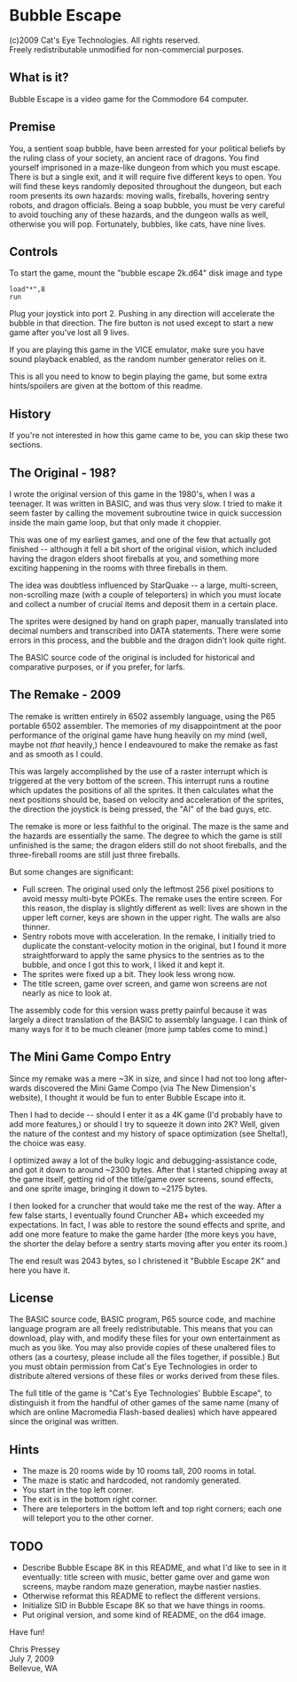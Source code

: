 Bubble Escape
=============

(c)2009 Cat's Eye Technologies.  All rights reserved.  
Freely redistributable unmodified for non-commercial purposes.

What is it?
-----------

Bubble Escape is a video game for the Commodore 64 computer.

Premise
-------

You, a sentient soap bubble, have been arrested for your political beliefs
by the ruling class of your society, an ancient race of dragons.  You find
yourself imprisoned in a maze-like dungeon from which you must escape.
There is but a single exit, and it will require five different keys to open.
You will find these keys randomly deposited throughout the dungeon, but each
room presents its own hazards: moving walls, fireballs, hovering sentry
robots, and dragon officials.  Being a soap bubble, you must be very careful
to avoid touching any of these hazards, and the dungeon walls as well,
otherwise you will pop.  Fortunately, bubbles, like cats, have nine lives.

Controls
--------

To start the game, mount the "bubble escape 2k.d64" disk image and type

    load"*",8
    run

Plug your joystick into port 2.  Pushing in any direction will accelerate
the bubble in that direction.  The fire button is not used except to start
a new game after you've lost all 9 lives.

If you are playing this game in the VICE emulator, make sure you have sound
playback enabled, as the random number generator relies on it.

This is all you need to know to begin playing the game, but some extra
hints/spoilers are given at the bottom of this readme.

History
-------

If you're not interested in how this game came to be, you can skip these
two sections.

The Original - 198?
-------------------

I wrote the original version of this game in the 1980's, when I was a
teenager.  It was written in BASIC, and was thus very slow.  I tried to
make it seem faster by calling the movement subroutine twice in quick
succession inside the main game loop, but that only made it choppier.

This was one of my earliest games, and one of the few that actually got
finished -- although it fell a bit short of the original vision, which
included having the dragon elders shoot fireballs at you, and something
more exciting happening in the rooms with three fireballs in them.

The idea was doubtless influenced by StarQuake -- a large, multi-screen,
non-scrolling maze (with a couple of teleporters) in which you must locate
and collect a number of crucial items and deposit them in a certain place.

The sprites were designed by hand on graph paper, manually translated into
decimal numbers and transcribed into DATA statements.  There were some
errors in this process, and the bubble and the dragon didn't look quite
right.

The BASIC source code of the original is included for historical and
comparative purposes, or if you prefer, for larfs.

The Remake - 2009
-----------------

The remake is written entirely in 6502 assembly language, using the P65
portable 6502 assembler.  The memories of my disappointment at the poor
performance of the original game have hung heavily on my mind (well,
maybe not *that* heavily,) hence I endeavoured to make the remake as
fast and as smooth as I could.

This was largely accomplished by the use of a raster interrupt which is
triggered at the very bottom of the screen.  This interrupt runs a routine
which updates the positions of all the sprites.  It then calculates what the
next positions should be, based on velocity and acceleration of the sprites,
the direction the joystick is being pressed, the "AI" of the bad guys, etc.

The remake is more or less faithful to the original.  The maze is the same
and the hazards are essentially the same.  The degree to which the game is
still unfinished is the same; the dragon elders still do not shoot
fireballs, and the three-fireball rooms are still just three fireballs.

But some changes are significant:

* Full screen.  The original used only the leftmost 256 pixel positions to
  avoid messy multi-byte POKEs.  The remake uses the entire screen.  For this
  reason, the display is slightly different as well: lives are shown in the
  upper left corner, keys are shown in the upper right.  The walls are also
  thinner.
* Sentry robots move with acceleration.  In the remake, I initially tried to
  duplicate the constant-velocity motion in the original, but I found it more
  straightforward to apply the same physics to the sentries as to the bubble,
  and once I got this to work, I liked it and kept it.
* The sprites were fixed up a bit.  They look less wrong now.
* The title screen, game over screen, and game won screens are not nearly
  as nice to look at.

The assembly code for this version wass pretty painful because it was largely
a direct translation of the BASIC to assembly language.  I can think of many
ways for it to be much cleaner (more jump tables come to mind.)

The Mini Game Compo Entry
-------------------------

Since my remake was a mere ~3K in size, and since I had not too long after-
wards discovered the Mini Game Compo (via The New Dimension's website), I
thought it would be fun to enter Bubble Escape into it.

Then I had to decide -- should I enter it as a 4K game (I'd probably have
to add more features,) or should I try to squeeze it down into 2K?  Well,
given the nature of the contest and my history of space optimization (see
Shelta!), the choice was easy.

I optimized away a lot of the bulky logic and debugging-assistance code, and
got it down to around ~2300 bytes.  After that I started chipping away at
the game itself, getting rid of the title/game over screens, sound effects,
and one sprite image, bringing it down to ~2175 bytes.

I then looked for a cruncher that would take me the rest of the way.  After
a few false starts, I eventually found Cruncher AB+ which exceeded my
expectations.  In fact, I was able to restore the sound effects and sprite,
and add one more feature to make the game harder (the more keys you have,
the shorter the delay before a sentry starts moving after you enter its
room.)

The end result was 2043 bytes, so I christened it "Bubble Escape 2K" and
here you have it.

License
-------

The BASIC source code, BASIC program, P65 source code, and machine language
program are all freely redistributable.  This means that you can download,
play with, and modify these files for your own entertainment as much as you
like.  You may also provide copies of these unaltered files to others (as
a courtesy, please include all the files together, if possible.)  But you must
obtain permission from Cat's Eye Technologies in order to distribute altered
versions of these files or works derived from these files.

The full title of the game is "Cat's Eye Technologies' Bubble Escape", to
distinguish it from the handful of other games of the same name (many of
which are online Macromedia Flash-based dealies) which have appeared since
the original was written.

Hints
-----

* The maze is 20 rooms wide by 10 rooms tall, 200 rooms in total.
* The maze is static and hardcoded, not randomly generated.
* You start in the top left corner.
* The exit is in the bottom right corner.
* There are teleporters in the bottom left and top right corners; each one
  will teleport you to the other corner.

TODO
----

* Describe Bubble Escape 8K in this README, and what I'd like to see in
  it eventually: title screen with music, better game over and game won
  screens, maybe random maze generation, maybe nastier nasties.
* Otherwise reformat this README to reflect the different versions.
* Initialize SID in Bubble Escape 8K so that we have things in rooms.
* Put original version, and some kind of README, on the d64 image.

Have fun!

Chris Pressey  
July 7, 2009  
Bellevue, WA
